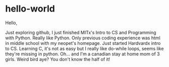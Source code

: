 # hello-world
Hello, 

Just exploring github, I just finished MITx's Intro to CS and Programming with Python. Really like Python. Only previous coding experience was html in middle school with my neopet's homepage. Just started Hardvardx intro to CS. Learning C, it's not as easy but I really like do-while loops, seems like they're missing in python. Oh... and I'm a canadian stay at home mom of 3 girls. Weird bird aye? You don't know the half of it!
